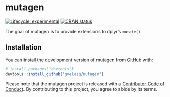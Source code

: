 
<!-- README.md is generated from README.Rmd. Please edit that file -->

# mutagen

<!-- badges: start -->

[![Lifecycle:
experimental](https://img.shields.io/badge/lifecycle-experimental-orange.svg)](https://www.tidyverse.org/lifecycle/#experimental)
[![CRAN
status](https://www.r-pkg.org/badges/version/mutagen)](https://CRAN.R-project.org/package=mutagen)
<!-- badges: end -->

The goal of mutagen is to provide extensions to dplyr’s `mutate()`.

## Installation

You can install the development version of mutagen from
[GitHub](https://github.com) with:

``` r
# install.packages("devtools")
devtools::install_github("gvelasq/mutagen")
```

Please note that the mutagen project is released with a [Contributor
Code of Conduct](.github/CODE_OF_CONDUCT.md). By contributing to this
project, you agree to abide by its terms.
